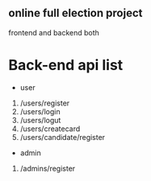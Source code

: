 ## online full election project
frontend and backend both


# Back-end api list
* user
1. /users/register
2. /users/login
3. /users/logut
4. /users/createcard
5. /users/candidate/register

* admin
1. /admins/register